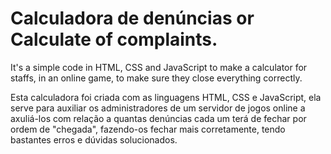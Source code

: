 # Calculadora de denúncias or Calculate of complaints.
It's a simple code in HTML, CSS and JavaScript to make a calculator for staffs, in an online game, to make sure they close everything correctly.

Esta calculadora foi criada com as linguagens HTML, CSS e JavaScript, ela serve para auxiliar os administradores de um servidor de jogos online a axuliá-los com relação a quantas denúncias cada um terá de fechar por ordem de "chegada", fazendo-os fechar mais corretamente, tendo bastantes erros e dúvidas solucionados.
